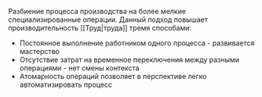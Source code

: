 Разбиение процесса производства на более мелкие специализированные операции. Данный подход повышает производительность [[Труд|труда]] тремя способами:
- Постоянное выполнение работником одного процесса - развивается мастерство
- Отсутствие затрат на временное переключения между разными операциями - нет смены контекста
- Атомарность операций позволяет в перспективе легко автоматизировать процесс